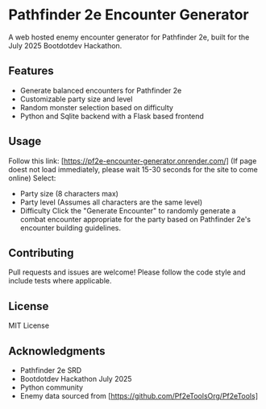 # Pathfinder 2e Encounter Generator

A web hosted enemy encounter generator for Pathfinder 2e, built for the July 2025 Bootdotdev Hackathon.

## Features

- Generate balanced encounters for Pathfinder 2e
- Customizable party size and level
- Random monster selection based on difficulty
- Python and Sqlite backend with a Flask based frontend

## Usage

Follow this link: [https://pf2e-encounter-generator.onrender.com/] (If page doest not load immediately, please wait 15-30 seconds for the site to come online)
Select:
- Party size (8 characters max)
- Party level (Assumes all characters are the same level)
- Difficulty
Click the "Generate Encounter" to randomly generate a combat encounter appropriate for the party based on Pathfinder 2e's encounter building guidelines.

## Contributing

Pull requests and issues are welcome! Please follow the code style and include tests where applicable.

## License

MIT License

## Acknowledgments

- Pathfinder 2e SRD
- Bootdotdev Hackathon July 2025
- Python community
- Enemy data sourced from [https://github.com/Pf2eToolsOrg/Pf2eTools]